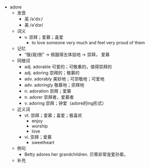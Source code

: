 - adore
  - 发音
    - 英 /ə'dɔː/
    - 美 /ə'dɔr/
  - 词义
    - v. 崇拜；爱慕；喜爱
      - to love someone very much and feel very proud of them
  - 记忆
    - “俄(我)倒” → 佩服得五体投地 → 崇拜， 爱慕
  - 同根词
    - adj. adorable 可爱的；可敬重的，值得崇拜的
    - adj. adoring 崇拜的；敬慕的
    - adv. adorably 美妙地；可崇敬地；可爱地
    - adv. adoringly 敬慕地；崇拜地
    - n. adoration 崇拜；爱慕
    - n. adorer 崇拜者，爱慕者
    - v. adoring 崇拜；钟爱（adore的ing形式）
  - 近义词
    - vt. 崇拜；爱慕；喜爱；极喜欢
      - enjoy
      - worship
      - love
    - vi. 崇拜；爱慕
      - sweetheart
  - 例句
    - Betty adores her grandchildren. 贝蒂非常宠爱孙辈。
  - 补充